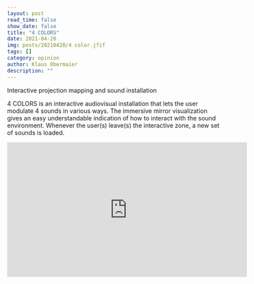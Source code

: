 ```yaml
---
layout: post
read_time: false
show_date: false
title: "4 COLORS"
date: 2021-04-20
img: posts/20210420/4 color.jfif
tags: []
category: opinion
author: Klaus Obermaier
description: ""
---
```


Interactive projection mapping and sound installation

4 COLORS is an interactive audiovisual installation that lets the user modulate 4 sounds in various ways. The immersive mirror visualization gives an easy understandable indication of how to interact with the sound environment. Whenever the user(s) leave(s) the interactive zone, a new set of sounds is loaded.
<iframe width="560" height="315" src="https://https://player.vimeo.com/video/408124983?title=0&byline=0&portrait=0"" title="YouTube video player" frameborder="0" allow="accelerometer; autoplay; clipboard-write; encrypted-media; gyroscope; picture-in-picture" allowfullscreen></iframe>
